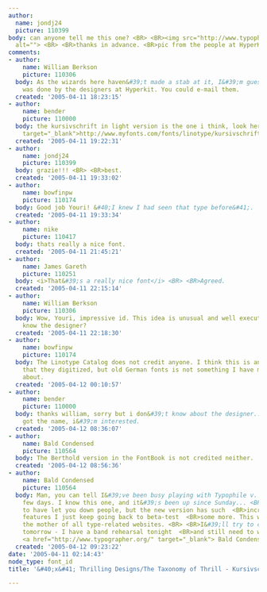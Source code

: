 ```yaml
---
author:
  name: jondj24
  picture: 110399
body: can anyone tell me this one? <BR> <BR><img src="http://www.typophile.com/forums/messages/83/69337.jpg"
  alt=""> <BR> <BR>thanks in advance. <BR>pic from the people at HyperKit
comments:
- author:
    name: William Berkson
    picture: 110306
  body: As the wizards here haven&#39;t made a stab at it, I&#39;m guessing that it
    was done by the designers at Hyperkit. You could e-mail them.
  created: '2005-04-11 18:23:15'
- author:
    name: bender
    picture: 110000
  body: the kursivschrift in light version is the one i think, look here <a href="http://www.myfonts.com/fonts/linotype/kursivschrift/kursivschriftstehhar/"
    target="_blank">http://www.myfonts.com/fonts/linotype/kursivschrift/kursivschriftstehhar/</a>
  created: '2005-04-11 19:22:31'
- author:
    name: jondj24
    picture: 110399
  body: grazie!!! <BR> <BR>best.
  created: '2005-04-11 19:33:02'
- author:
    name: bowfinpw
    picture: 110174
  body: Good job Youri! &#40;I knew I had seen that type before&#41;.
  created: '2005-04-11 19:33:34'
- author:
    name: nike
    picture: 110417
  body: thats really a nice font.
  created: '2005-04-11 21:45:21'
- author:
    name: James Gareth
    picture: 110251
  body: <i>That&#39;s a really nice font</i> <BR> <BR>Agreed.
  created: '2005-04-11 22:15:14'
- author:
    name: William Berkson
    picture: 110306
  body: Wow, Youri, impressive id. This idea is unusual and well executed. Does anyone
    know the designer?
  created: '2005-04-11 22:18:30'
- author:
    name: bowfinpw
    picture: 110174
  body: The Linotype Catalog does not credit anyone. I think this is an old design
    that they digitized, but old German fonts is not something I have much information
    about.
  created: '2005-04-12 00:10:57'
- author:
    name: bender
    picture: 110000
  body: thanks william, sorry but i don&#39;t know about the designer...if someone
    got the name, i&#39;m interested.
  created: '2005-04-12 08:36:07'
- author:
    name: Bald Condensed
    picture: 110564
  body: The Berthold version in the FontBook is not credited neither.
  created: '2005-04-12 08:56:36'
- author:
    name: Bald Condensed
    picture: 110564
  body: Man, you can tell I&#39;ve been busy playing with Typophile v. 2 the  <BR>past
    few days. I know this one, and it&#39;s been up since Sunday... <BR> <BR>Sorry
    to have let you down people, but the new version has such  <BR>incredibly awesome
    features I just keep going back to beta-test  <BR>some more. This will turn into
    the mother of all type-related websites. <BR> <BR>I&#39;ll try to clean the place
    tomorrow - I have a band rehearsal tonight  <BR>and still need to write this week&#39;s
    <a href="http://www.typographer.org/" target="_blank"> Bald Condensed</a>.
  created: '2005-04-12 09:23:22'
date: '2005-04-11 02:14:43'
node_type: font_id
title: '&#40;x&#41; Thrilling Designs/The Taxonomy of Thrill - Kursivschrift {Youri}'

---
```


